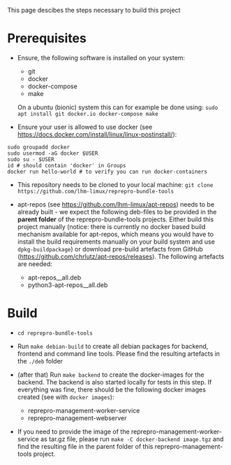 This page descibes the steps necessary to build this project

Prerequisites
=============

* Ensure, the following software is installed on your system:

  * git
  * docker
  * docker-compose
  * make

  On a ubuntu (bionic) system this can for example be done using:
  `sudo apt install git docker.io docker-compose make`

* Ensure your user is allowed to use docker (see https://docs.docker.com/install/linux/linux-postinstall/):

```
sudo groupadd docker
sudo usermod -aG docker $USER
sudo su - $USER
id # should contain 'docker' in Groups
docker run hello-world # to verify you can run docker-containers
```

* This repository needs to be cloned to your local machine: 
  `git clone https://github.com/lhm-limux/reprepro-bundle-tools`

* apt-repos (see https://github.com/lhm-limux/apt-repos) needs to be already
  built - we expect the following deb-files to be provided in the **parent folder**
  of the reprepro-bundle-tools projects.
  Either build this project manually (notice: there is currently no docker
  based build mechanism available for apt-repos, which means you would have
  to install the build requirements manually on your build system and use
  `dpkg-buildpackage`) or download pre-build artefacts from GitHub
  (https://github.com/chrlutz/apt-repos/releases). The following artefacts are
  needed:

  * apt-repos_<Version>_all.deb
  * python3-apt-repos_<Version>_all.deb



Build
=====

* `cd reprepro-bundle-tools`

* Run `make debian-build` to create all debian packages for backend,
  frontend and command line tools. Please find the resulting artefacts
  in the `./deb` folder

* (after that) Run `make backend` to create the docker-images for the
  backend. The backend is also started locally for tests in this step.
  If everything was fine, there should be the following docker images
  created (see with `docker images`):

  * reprepro-management-worker-service
  * reprepro-management-webserver

* If you need to provide the image of the reprepro-management-worker-service
  as tar.gz file, please run `make -C docker-backend image.tgz` and find
  the resulting file in the parent folder of this reprepro-management-tools
  project.
